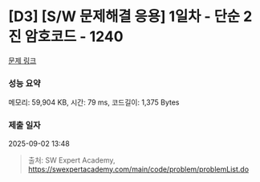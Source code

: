 # [D3] [S/W 문제해결 응용] 1일차 - 단순 2진 암호코드 - 1240 

[문제 링크](https://swexpertacademy.com/main/code/problem/problemDetail.do?contestProbId=AV15FZuqAL4CFAYD) 

### 성능 요약

메모리: 59,904 KB, 시간: 79 ms, 코드길이: 1,375 Bytes

### 제출 일자

2025-09-02 13:48



> 출처: SW Expert Academy, https://swexpertacademy.com/main/code/problem/problemList.do